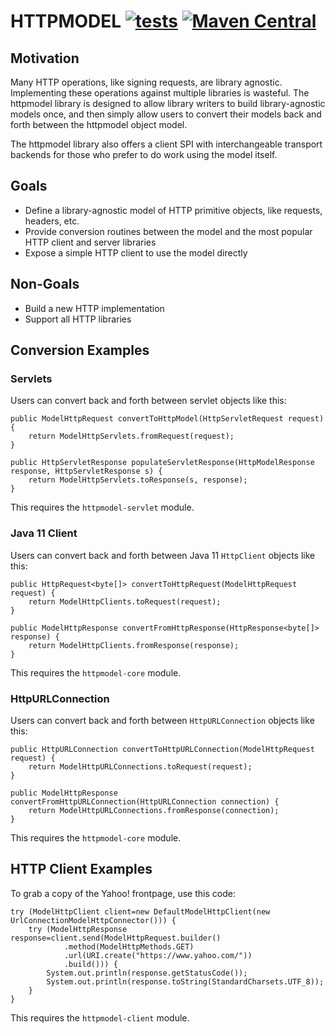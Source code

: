 # HTTPMODEL [![tests](https://github.com/sigpwned/httpmodel/actions/workflows/tests.yml/badge.svg)](https://github.com/sigpwned/httpmodel/actions/workflows/tests.yml) [![Maven Central](https://img.shields.io/maven-central/v/com.sigpwned/httpmodel)](https://search.maven.org/artifact/com.sigpwned/httpmodel)

## Motivation

Many HTTP operations, like signing requests, are library agnostic. Implementing these operations against multiple libraries is wasteful. The httpmodel library is designed to allow library writers to build library-agnostic models once, and then simply allow users to convert their models back and forth between the httpmodel object model.

The httpmodel library also offers a client SPI with interchangeable transport backends for those who prefer to do work using the model itself.

## Goals

* Define a library-agnostic model of HTTP primitive objects, like requests, headers, etc.
* Provide conversion routines between the model and the most popular HTTP client and server libraries
* Expose a simple HTTP client to use the model directly

## Non-Goals

* Build a new HTTP implementation
* Support all HTTP libraries

## Conversion Examples

### Servlets

Users can convert back and forth between servlet objects like this:

    public ModelHttpRequest convertToHttpModel(HttpServletRequest request) {
        return ModelHttpServlets.fromRequest(request);
    }

    public HttpServletResponse populateServletResponse(HttpModelResponse response, HttpServletResponse s) {
        return ModelHttpServlets.toResponse(s, response);
    }

This requires the `httpmodel-servlet` module.

### Java 11 Client

Users can convert back and forth between Java 11 `HttpClient` objects like this:

    public HttpRequest<byte[]> convertToHttpRequest(ModelHttpRequest request) {
        return ModelHttpClients.toRequest(request);
    }

    public ModelHttpResponse convertFromHttpResponse(HttpResponse<byte[]> response) {
        return ModelHttpClients.fromResponse(response);
    }

This requires the `httpmodel-core` module.

### HttpURLConnection

Users can convert back and forth between `HttpURLConnection` objects like this:

    public HttpURLConnection convertToHttpURLConnection(ModelHttpRequest request) {
        return ModelHttpURLConnections.toRequest(request);
    }

    public ModelHttpResponse convertFromHttpURLConnection(HttpURLConnection connection) {
        return ModelHttpURLConnections.fromResponse(connection);
    }

This requires the `httpmodel-core` module.

## HTTP Client Examples

To grab a copy of the Yahoo! frontpage, use this code:

    try (ModelHttpClient client=new DefaultModelHttpClient(new UrlConnectionModelHttpConnector())) {
        try (ModelHttpResponse response=client.send(ModelHttpRequest.builder()
                .method(ModelHttpMethods.GET)
                .url(URI.create("https://www.yahoo.com/"))
                .build())) {
            System.out.println(response.getStatusCode());
            System.out.println(response.toString(StandardCharsets.UTF_8));
        }
    }

This requires the `httpmodel-client` module.
